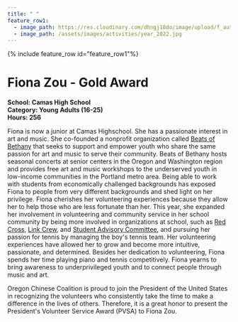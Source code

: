 ```yaml
---
title: " "
feature_row1:
  - image_path: https://res.cloudinary.com/dhngj18do/image/upload/f_auto,q_auto/v1/images/pvsa/2022_Fiona_Zou
  - image_path: /assets/images/activities/year_2022.jpg
---
```


{% include feature_row id="feature_row1"%}

# Fiona Zou - Gold Award

**School: Camas High School**  
**Category: Young Adults (16-25)**  
**Hours: 256**  

Fiona is now a junior at Camas Highschool. She has a passionate interest in art and music. She co-founded a nonprofit organization called [Beats of Bethany](https://www.instagram.com/beatsofbethany/?hl=en) that seeks to support and empower youth who share the same passion for art and music to serve their community. Beats of Bethany hosts seasonal concerts at senior centers in the Oregon and Washington region and provides free art and music workshops to the underserved youth in low-income communities in the Portland metro area. Being able to work with students from economically challenged backgrounds has exposed Fiona to people from very different backgrounds and shed light on her privilege. Fiona cherishes her volunteering experiences because they allow her to help those who are less fortunate than her. This year, she expanded her involvement in volunteering and community service in her school community by being more involved in organizations at school, such as [Red Cross](https://www.redcross.org/), [Link Crew](https://www.boomerangproject.com/link/what-is), and [Student Advisory Committee](https://www.camas.wednet.edu/about-csd/csd-at-a-glance/citizens-advisory-committee/), and pursuing her passion for tennis by managing the boy's tennis team. Her volunteering experiences have allowed her to grow and become more intuitive, passionate, and determined. Besides her dedication to volunteering, Fiona spends her time playing piano and tennis competitively. Fiona yearns to bring awareness to underprivileged youth and to connect people through music and art. 

Oregon Chinese Coalition is proud to join the President of the United States in recognizing the volunteers who consistently take the time to make a difference in the lives of others. Therefore, it is a great honor to present the President's Volunteer Service Award (PVSA) to Fiona Zou.
